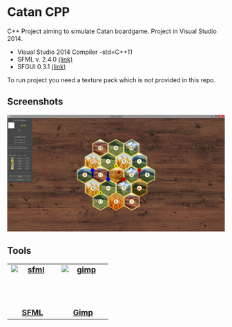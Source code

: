 # Catan CPP

C++ Project aiming to simulate Catan boardgame.
Project in Visual Studio 2014.

- Visual Studio 2014 Compiler -std=C++11
- SFML v. 2.4.0 [(link)](http://www.sfml-dev.org/)
- SFGUI 0.3.1 [(link)](http://sfgui.sfml-dev.de/)

To run project you need a texture pack which is not provided in this repo.

## Screenshots

![Screenshot 1](https://github.com/darkclif/CatanCPP/blob/master/media/screenshot_2.png)

## Tools

<table style="font-size: 18px; font-weight: bold; margin: 0; padding: 0; margin-left: auto; margin-right: auto; text-align: center;">
<tr align="center">
  <td><a href="https://www.sfml-dev.org/index.php"><img src="https://www.sfml-dev.org/download/goodies/sfml-icon-mini.png" style="display:block; width:99px; height:99px;" alt="sfml">SFML</a></td>
  <td><a href="http://gimp.org"><img src="https://raw.github.com/FreezingMoon/AncientBeast-Website/master/images/tools/gimp.png" style="display:block; width:99px; height:99px;" alt="gimp">Gimp</a></td>
</tr>
</table>
